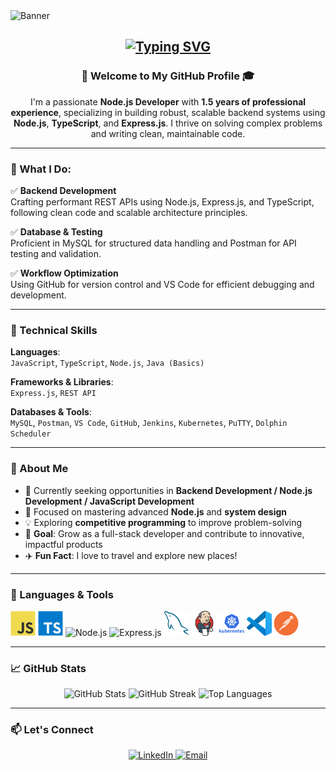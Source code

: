 <img src="https://github.com/VedantiBhoyar/VedantiBhoyar/assets/71519458/b465552c-d36b-4ab4-a087-4a662359cef9" width="1200" height="250" alt="Banner" />

<h2 align="center">
  <a href="https://git.io/typing-svg">
    <img src="https://readme-typing-svg.demolab.com?font=Fira+Code&pause=1000&width=435&lines=Hello+Aliens!%F0%9F%91%8B" alt="Typing SVG" />
  </a>
</h2>

<h3 align="center">👋 Welcome to My GitHub Profile 🎓</h3>

<p align="center">
  I'm a passionate <strong>Node.js Developer</strong> with <strong>1.5 years of professional experience</strong>, specializing in building robust, scalable backend systems using <strong>Node.js</strong>, <strong>TypeScript</strong>, and <strong>Express.js</strong>. I thrive on solving complex problems and writing clean, maintainable code.
</p>

---

### 🚀 What I Do:

✅ **Backend Development**  
Crafting performant REST APIs using Node.js, Express.js, and TypeScript, following clean code and scalable architecture principles.

✅ **Database & Testing**  
Proficient in MySQL for structured data handling and Postman for API testing and validation.

✅ **Workflow Optimization**  
Using GitHub for version control and VS Code for efficient debugging and development.

---

### 🧠 Technical Skills

**Languages**:  
`JavaScript`, `TypeScript`, `Node.js`, `Java (Basics)`

**Frameworks & Libraries**:  
`Express.js`, `REST API`

**Databases & Tools**:  
`MySQL`, `Postman`, `VS Code`, `GitHub`, `Jenkins`, `Kubernetes`, `PuTTY`, `Dolphin Scheduler`

---

### 🌟 About Me

- 🔭 Currently seeking opportunities in **Backend Development / Node.js Development / JavaScript Development**
- 🌱 Focused on mastering advanced **Node.js** and **system design**
- 💡 Exploring **competitive programming** to improve problem-solving
- 🎯 **Goal**: Grow as a full-stack developer and contribute to innovative, impactful products
- ✈️ **Fun Fact**: I love to travel and explore new places!

---

### 🧰 Languages & Tools

<p align="left">
  <img src="https://raw.githubusercontent.com/devicons/devicon/master/icons/javascript/javascript-original.svg" alt="JavaScript" width="40" height="40"/>
  <img src="https://raw.githubusercontent.com/devicons/devicon/master/icons/typescript/typescript-original.svg" alt="TypeScript" width="40" height="40"/>
  <img src="https://upload.wikimedia.org/wikipedia/commons/d/d9/Node.js_logo.svg" alt="Node.js" width="40" height="40"/>
  <img src="https://upload.wikimedia.org/wikipedia/commons/6/64/Expressjs.png" alt="Express.js" width="40" height="40"/>
  <img src="https://raw.githubusercontent.com/devicons/devicon/master/icons/mysql/mysql-original.svg" alt="MySQL" width="40" height="40"/>
  <img src="https://raw.githubusercontent.com/devicons/devicon/master/icons/jenkins/jenkins-original.svg" alt="Jenkins" width="40" height="40"/>
  <img src="https://raw.githubusercontent.com/devicons/devicon/master/icons/kubernetes/kubernetes-plain-wordmark.svg" alt="Kubernetes" width="40" height="40"/>
  <img src="https://raw.githubusercontent.com/devicons/devicon/master/icons/vscode/vscode-original.svg" alt="VS Code" width="40" height="40"/>
  <img src="https://raw.githubusercontent.com/devicons/devicon/master/icons/postman/postman-original.svg" alt="Postman" width="40" height="40"/>
</p>

---

### 📈 GitHub Stats

<p align="center">
  <img src="https://github-readme-stats.vercel.app/api?username=vedantibhoyar&show_icons=true&theme=dark" alt="GitHub Stats"/>
  <img src="https://github-readme-streak-stats.herokuapp.com/?user=vedantibhoyar&theme=dark" alt="GitHub Streak"/>
  <img src="https://github-readme-stats.vercel.app/api/top-langs/?username=vedantibhoyar&layout=compact&theme=dark" alt="Top Languages"/>
</p>

---

### 📫 Let's Connect

<p align="center">
  <a href="https://www.linkedin.com/in/vedanti-bhoyar/" target="_blank">
    <img src="https://img.shields.io/badge/LinkedIn-blue?style=flat-square&logo=linkedin&logoColor=white" alt="LinkedIn">
  </a>
  <a href="mailto:bhoyar.veda@gmail.com" target="_blank">
    <img src="https://img.shields.io/badge/Email-D14836?style=flat-square&logo=gmail&logoColor=white" alt="Email">
  </a>
</p>
